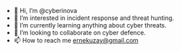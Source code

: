 - 👋 Hi, I’m @cyberinova
- 👀 I’m interested in incident response and threat hunting.
- 🌱 I’m currently learning anything about cyber threats. 
- 💞️ I’m looking to collaborate on cyber defence.
- 📫 How to reach me ernekuzay@gmail.com

<!---
cyberinova/cyberinova is a ✨ special ✨ repository because its `README.md` (this file) appears on your GitHub profile.
You can click the Preview link to take a look at your changes.
--->
